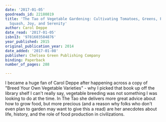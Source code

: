 ```yaml
---
date: '2017-01-05'
goodreads_id: 22180819
title: 'The Tao of Vegetable Gardening: Cultivating Tomatoes, Greens, Peas, Beans,
  Squash, Joy, and Serenity'
author: Carol Deppe
date_read: '2017-01-05'
isbn13: '9781603584876'
year_published: 2015
original_publication_year: 2014
date_added: '2017-01-08'
publisher: Chelsea Green Publishing Company
binding: Paperback
number_of_pages: 288

---
```

I became a huge fan of Carol Deppe after happening across a copy of "Breed Your Own Vegetable Varieties" - why I picked that book up off the library shelf I can't really say, vegetable breeding was not something I was looking to do at the time. In The Tao she delivers more great advice about how to grow food, but more precious (and a reason why folks who don't even plan to garden may want to give this a read) are her anecdotes about life, history, and the role of food production in civilizations. 
